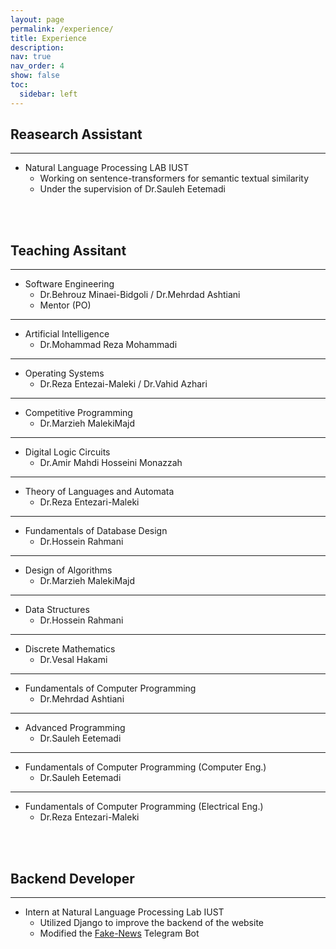 ```yaml
---
layout: page
permalink: /experience/
title: Experience
description: 
nav: true
nav_order: 4
show: false
toc:
  sidebar: left
---
```

## **Reasearch Assistant**

---

* Natural Language Processing LAB IUST
  * Working on sentence-transformers for semantic textual similarity
  * Under the supervision of Dr.Sauleh Eetemadi


<br><br>


## **Teaching Assitant**

---

* Software Engineering
  * Dr.Behrouz Minaei-Bidgoli / Dr.Mehrdad Ashtiani
  * Mentor (PO)

---

* Artificial Intelligence
  * Dr.Mohammad Reza Mohammadi

---

* Operating Systems
  * Dr.Reza Entezai-Maleki / Dr.Vahid Azhari

---

* Competitive Programming
  * Dr.Marzieh MalekiMajd

---

* Digital Logic Circuits
  * Dr.Amir Mahdi Hosseini Monazzah

---

* Theory of Languages and Automata
  * Dr.Reza Entezari-Maleki

---

* Fundamentals of Database Design
  * Dr.Hossein Rahmani

---

* Design of Algorithms
  * Dr.Marzieh MalekiMajd

---

* Data Structures
  * Dr.Hossein Rahmani

---

* Discrete Mathematics
  * Dr.Vesal Hakami

---

* Fundamentals of Computer Programming
  * Dr.Mehrdad Ashtiani

---

* Advanced Programming
  * Dr.Sauleh Eetemadi

---

* Fundamentals of Computer Programming (Computer Eng.)
  * Dr.Sauleh Eetemadi

---

* Fundamentals of Computer Programming (Electrical Eng.)
  * Dr.Reza Entezari-Maleki

<br><br>


## **Backend Developer**

---

* Intern at Natural Language Processing Lab IUST
  * Utilized Django to improve the backend of the website
  * Modified the [Fake-News](https://github.com/NLPLab-IUST/Fake-News-Bot) Telegram Bot
